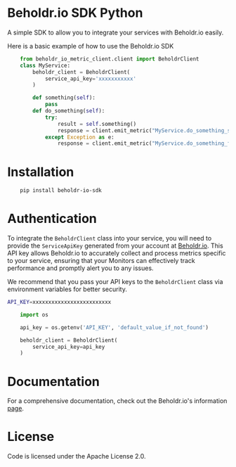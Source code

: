 # Beholdr.io SDK Python
A simple SDK to allow you to integrate your services with Beholdr.io easily.


Here is a basic example of how to use the Beholdr.io SDK

```python
    from beholdr_io_metric_client.client import BeholdrClient
    class MyService:
        beholdr_client = BeholdrClient(
            service_api_key='xxxxxxxxxxx'
        )

        def something(self):
            pass
        def do_something(self):
            try:
                result = self.something() 
                response = client.emit_metric("MyService.do_something_success", 200, "Did something")
            except Exception as e:
                response = client.emit_metric("MyService.do_something_failure", 400, "Unable to do something.")
```


# Installation
``` bash
    pip install beholdr-io-sdk
```

# Authentication
To integrate the `BeholdrClient` class into your service, you will need to provide the `ServiceApiKey` generated from your account at [Beholdr.io](https://beholdr.io). This API key allows Beholdr.io to accurately collect and process metrics specific to your service, ensuring that your Monitors can effectively track performance and promptly alert you to any issues.

We recommend that you pass your API keys to the `BeholdrClient` class via environment variables for better security.

``` bash
API_KEY=xxxxxxxxxxxxxxxxxxxxxxxxx

```

``` python
    import os

    api_key = os.getenv('API_KEY', 'default_value_if_not_found')

    beholdr_client = BeholdrClient(
        service_api_key=api_key
    )
```


# Documentation
For a comprehensive documentation, check out the Beholdr.io's information [page](https://beholdr.io/info).


# License
Code is licensed under the Apache License 2.0.
